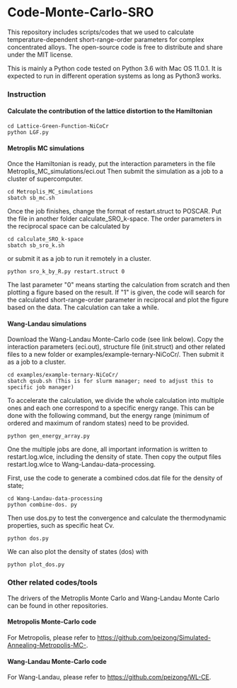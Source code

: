 # Code-Monte-Carlo-SRO

This repository includes scripts/codes that we used to calculate temperature-dependent short-range-order parameters for complex concentrated alloys. The open-source code is free to distribute and share under the MIT license.

This is mainly a Python code tested on Python 3.6 with Mac OS 11.0.1. It is expected to run in different operation systems as long as Python3 works.

### Instruction
#### Calculate the contribution of the lattice distortion to the Hamiltonian
```shell
cd Lattice-Green-Function-NiCoCr
python LGF.py
```

#### Metroplis MC simulations
Once the Hamiltonian is ready, put the interaction parameters in the file Metroplis_MC_simulations/eci.out
Then submit the simulation as a job to a cluster of supercomputer.
```shell
cd Metroplis_MC_simulations
sbatch sb_mc.sh
```
Once the job finishes, change the format of restart.struct to POSCAR. Put the file in another folder calculate_SRO_k-space. The order parameters in the reciprocal space can be calculated by
```shell
cd calculate_SRO_k-space
sbatch sb_sro_k.sh
```
or submit it as a job to run it remotely in a cluster.
```shell
python sro_k_by_R.py restart.struct 0
```
The last parameter "0" means starting the calculation from scratch and then plotting a figure based on the result. If "1" is given, the code will search for the calculated short-range-order parameter in reciprocal and plot the figure based on the data. 
The calculation can take a while.

#### Wang-Landau simulations
Download the Wang-Landau Monte-Carlo code (see link below). Copy the interaction parameters (eci.out), structure file (init.struct) and other related files to a new folder or examples/example-ternary-NiCoCr/.
Then submit it as a job to a cluster.
```shell
cd examples/example-ternary-NiCoCr/
sbatch qsub.sh (This is for slurm manager; need to adjust this to specific job manager)
```
To accelerate the calculation, we divide the whole calculation into multiple ones and each one correspond to a specific energy range. This can be done with the following command, but the energy range (minimum of ordered and maximum of random states) need to be provided.
```shell
python gen_energy_array.py
```
One the multiple jobs are done, all important information is written to restart.log.wlce, including the density of state. Then copy the output files restart.log.wlce to Wang-Landau-data-processing.

First, use the code to generate a combined cdos.dat file for the density of state;
```shell
cd Wang-Landau-data-processing
python combine-dos. py
```
Then use dos.py to test the convergence and calculate the thermodynamic properties, such as specific heat Cv.
```shell
python dos.py
```
We can also plot the density of states (dos) with
```shell
python plot_dos.py
```
### Other related codes/tools
The drivers of the Metroplis Monte Carlo and Wang-Landau Monte Carlo can be found in other repositories. 

#### Metropolis Monte-Carlo code
For Metropolis, please refer to https://github.com/peizong/Simulated-Annealing-Metropolis-MC-.

#### Wang-Landau Monte-Carlo code

For Wang-Landau, please refer to https://github.com/peizong/WL-CE.
